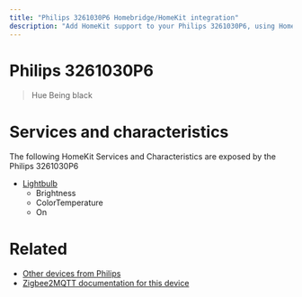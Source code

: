 ```yaml
---
title: "Philips 3261030P6 Homebridge/HomeKit integration"
description: "Add HomeKit support to your Philips 3261030P6, using Homebridge, Zigbee2MQTT and homebridge-z2m."
---
```

<!---
This file has been GENERATED using src/docgen/docgen.ts
DO NOT EDIT THIS FILE MANUALLY!
-->
# Philips 3261030P6
> Hue Being black


# Services and characteristics
The following HomeKit Services and Characteristics are exposed by
the Philips 3261030P6

* [Lightbulb](../../light.md)
  * Brightness
  * ColorTemperature
  * On


# Related
* [Other devices from Philips](../index.md#philips)
* [Zigbee2MQTT documentation for this device](https://www.zigbee2mqtt.io/devices/3261030P6.html)